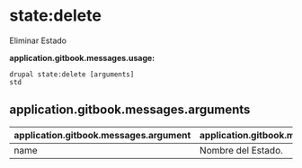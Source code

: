 # state:delete
Eliminar Estado

**application.gitbook.messages.usage:**
```
drupal state:delete [arguments]
std
```

## application.gitbook.messages.arguments
application.gitbook.messages.argument | application.gitbook.messages.details
---------|-------------
name | Nombre del Estado.
